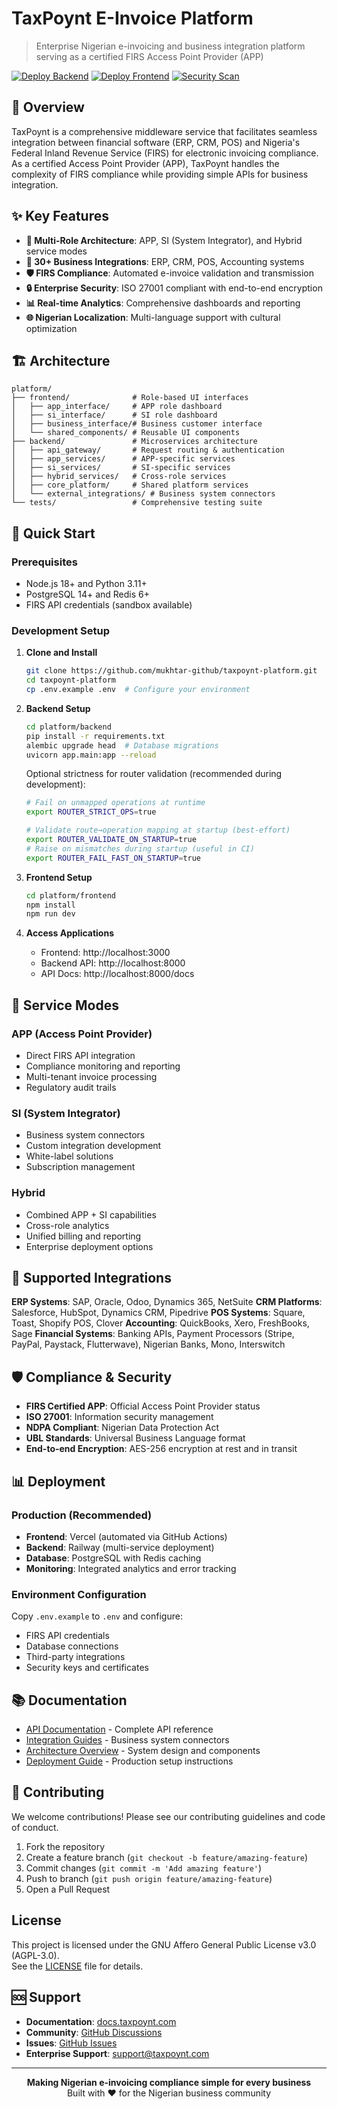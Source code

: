 # TaxPoynt E-Invoice Platform

> Enterprise Nigerian e-invoicing and business integration platform serving as a certified FIRS Access Point Provider (APP)

[![Deploy Backend](https://github.com/mukhtar-github/taxpoynt-platform/actions/workflows/backend-deploy.yml/badge.svg)](https://github.com/mukhtar-github/taxpoynt-platform/actions/workflows/backend-deploy.yml)
[![Deploy Frontend](https://github.com/mukhtar-github/taxpoynt-platform/actions/workflows/frontend-deploy.yml/badge.svg)](https://github.com/mukhtar-github/taxpoynt-platform/actions/workflows/frontend-deploy.yml)
[![Security Scan](https://github.com/mukhtar-github/taxpoynt-platform/actions/workflows/security-scan.yml/badge.svg)](https://github.com/mukhtar-github/taxpoynt-platform/actions/workflows/security-scan.yml)

## 🚀 Overview

TaxPoynt is a comprehensive middleware service that facilitates seamless integration between financial software (ERP, CRM, POS) and Nigeria's Federal Inland Revenue Service (FIRS) for electronic invoicing compliance. As a certified Access Point Provider (APP), TaxPoynt handles the complexity of FIRS compliance while providing simple APIs for business integration.

## ✨ Key Features

- **🏢 Multi-Role Architecture**: APP, SI (System Integrator), and Hybrid service modes
- **🔗 30+ Business Integrations**: ERP, CRM, POS, Accounting systems
- **🛡️ FIRS Compliance**: Automated e-invoice validation and transmission
- **🔒 Enterprise Security**: ISO 27001 compliant with end-to-end encryption
- **📊 Real-time Analytics**: Comprehensive dashboards and reporting
- **🌐 Nigerian Localization**: Multi-language support with cultural optimization

## 🏗️ Architecture

```
platform/
├── frontend/              # Role-based UI interfaces
│   ├── app_interface/     # APP role dashboard
│   ├── si_interface/      # SI role dashboard  
│   ├── business_interface/# Business customer interface
│   └── shared_components/ # Reusable UI components
├── backend/               # Microservices architecture
│   ├── api_gateway/       # Request routing & authentication
│   ├── app_services/      # APP-specific services
│   ├── si_services/       # SI-specific services
│   ├── hybrid_services/   # Cross-role services
│   ├── core_platform/     # Shared platform services
│   └── external_integrations/ # Business system connectors
└── tests/                 # Comprehensive testing suite
```

## 🚀 Quick Start

### Prerequisites
- Node.js 18+ and Python 3.11+
- PostgreSQL 14+ and Redis 6+
- FIRS API credentials (sandbox available)

### Development Setup

1. **Clone and Install**
   ```bash
   git clone https://github.com/mukhtar-github/taxpoynt-platform.git
   cd taxpoynt-platform
   cp .env.example .env  # Configure your environment
   ```

2. **Backend Setup**
   ```bash
   cd platform/backend
   pip install -r requirements.txt
   alembic upgrade head  # Database migrations
   uvicorn app.main:app --reload
   ```

   Optional strictness for router validation (recommended during development):
   ```bash
   # Fail on unmapped operations at runtime
   export ROUTER_STRICT_OPS=true

   # Validate route→operation mapping at startup (best-effort)
   export ROUTER_VALIDATE_ON_STARTUP=true
   # Raise on mismatches during startup (useful in CI)
   export ROUTER_FAIL_FAST_ON_STARTUP=true
   ```

3. **Frontend Setup**
   ```bash
   cd platform/frontend
   npm install
   npm run dev
   ```

4. **Access Applications**
   - Frontend: http://localhost:3000
   - Backend API: http://localhost:8000
   - API Docs: http://localhost:8000/docs

## 🏢 Service Modes

### APP (Access Point Provider)
- Direct FIRS API integration
- Compliance monitoring and reporting
- Multi-tenant invoice processing
- Regulatory audit trails

### SI (System Integrator)  
- Business system connectors
- Custom integration development
- White-label solutions
- Subscription management

### Hybrid
- Combined APP + SI capabilities
- Cross-role analytics
- Unified billing and reporting
- Enterprise deployment options

## 🔌 Supported Integrations

**ERP Systems**: SAP, Oracle, Odoo, Dynamics 365, NetSuite
**CRM Platforms**: Salesforce, HubSpot, Dynamics CRM, Pipedrive
**POS Systems**: Square, Toast, Shopify POS, Clover
**Accounting**: QuickBooks, Xero, FreshBooks, Sage
**Financial Systems**: Banking APIs, Payment Processors (Stripe, PayPal, Paystack, Flutterwave), Nigerian Banks, Mono, Interswitch

## 🛡️ Compliance & Security

- **FIRS Certified APP**: Official Access Point Provider status
- **ISO 27001**: Information security management
- **NDPA Compliant**: Nigerian Data Protection Act
- **UBL Standards**: Universal Business Language format
- **End-to-end Encryption**: AES-256 encryption at rest and in transit

## 📊 Deployment

### Production (Recommended)
- **Frontend**: Vercel (automated via GitHub Actions)
- **Backend**: Railway (multi-service deployment)
- **Database**: PostgreSQL with Redis caching
- **Monitoring**: Integrated analytics and error tracking

### Environment Configuration
Copy `.env.example` to `.env` and configure:
- FIRS API credentials
- Database connections  
- Third-party integrations
- Security keys and certificates

## 📚 Documentation

- [API Documentation](./docs/api/) - Complete API reference
- [Integration Guides](./docs/integration/) - Business system connectors
- [Architecture Overview](./docs/architecture/) - System design and components
- [Deployment Guide](./docs/deployment/) - Production setup instructions

## 🤝 Contributing

We welcome contributions! Please see our contributing guidelines and code of conduct.

1. Fork the repository
2. Create a feature branch (`git checkout -b feature/amazing-feature`)
3. Commit changes (`git commit -m 'Add amazing feature'`)
4. Push to branch (`git push origin feature/amazing-feature`)
5. Open a Pull Request

## License
This project is licensed under the GNU Affero General Public License v3.0 (AGPL-3.0).  
See the [LICENSE](./LICENSE) file for details.

## 🆘 Support

- **Documentation**: [docs.taxpoynt.com](https://docs.taxpoynt.com)
- **Community**: [GitHub Discussions](https://github.com/mukhtar-github/taxpoynt-platform/discussions)
- **Issues**: [GitHub Issues](https://github.com/mukhtar-github/taxpoynt-platform/issues)
- **Enterprise Support**: support@taxpoynt.com

---

<div align="center">
  <strong>Making Nigerian e-invoicing compliance simple for every business</strong>
  <br>
  Built with ❤️ for the Nigerian business community
</div>
